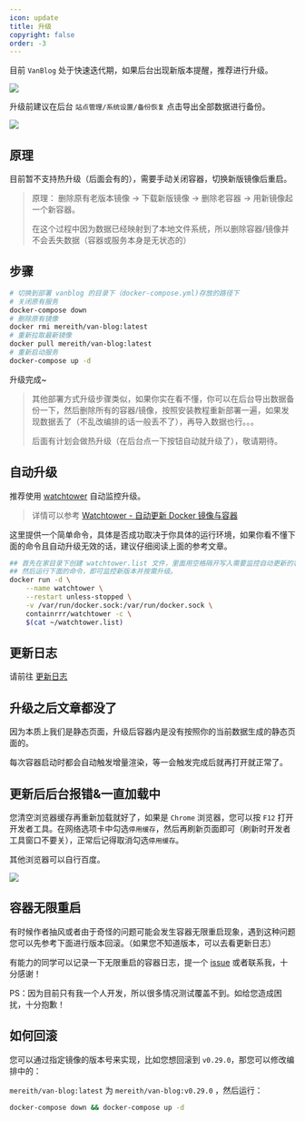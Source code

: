 ```yaml
---
icon: update
title: 升级
copyright: false
order: -3
---
```


目前 `VanBlog` 处于快速迭代期，如果后台出现新版本提醒，推荐进行升级。

![](https://pic.mereith.com/img/e314ee92dd1ad9b5b6c0b814b014c247.clipboard-2022-08-22.png)

升级前建议在后台 `站点管理/系统设置/备份恢复` 点击导出全部数据进行备份。

![](https://pic.mereith.com/img/4eba8540c5a7a5ae41885289abf98514.clipboard-2022-08-15.png)

## 原理

目前暂不支持热升级（后面会有的），需要手动关闭容器，切换新版镜像后重启。

> 原理： 删除原有老版本镜像 -> 下载新版镜像 -> 删除老容器 -> 用新镜像起一个新容器。
>
> 在这个过程中因为数据已经映射到了本地文件系统，所以删除容器/镜像并不会丢失数据（容器或服务本身是无状态的）

## 步骤

```bash
# 切换到部署 vanblog 的目录下（docker-compose.yml)存放的路径下
# 关闭原有服务
docker-compose down
# 删除原有镜像
docker rmi mereith/van-blog:latest
# 重新拉取最新镜像
docker pull mereith/van-blog:latest
# 重新启动服务
docker-compose up -d
```

升级完成~

> 其他部署方式升级步骤类似，如果你实在看不懂，你可以在后台导出数据备份一下，然后删除所有的容器/镜像，按照安装教程重新部署一遍，如果发现数据丢了（不乱改编排的话一般丢不了），再导入数据也行。。。
> 
> 后面有计划会做热升级（在后台点一下按钮自动就升级了），敬请期待。


## 自动升级

推荐使用 [watchtower](https://github.com/containrrr/watchtower) 自动监控升级。

> 详情可以参考 [Watchtower - 自动更新 Docker 镜像与容器](https://www.jianshu.com/p/eefbc08d9dc8)

这里提供一个简单命令，具体是否成功取决于你具体的运行环境，如果你看不懂下面的命令且自动升级无效的话，建议仔细阅读上面的参考文章。

```bash
## 首先在家目录下创建 watchtower.list 文件，里面用空格隔开写入需要监控自动更新的容器名
## 然后运行下面的命令，即可监控新版本并按需升级。
docker run -d \
    --name watchtower \
    --restart unless-stopped \
    -v /var/run/docker.sock:/var/run/docker.sock \
    containrrr/watchtower -c \
    $(cat ~/watchtower.list)
```

## 更新日志

请前往 [更新日志](/ref/changelog.md)

## 升级之后文章都没了

因为本质上我们是静态页面，升级后容器内是没有按照你的当前数据生成的静态页面的。

每次容器启动时都会自动触发增量渲染，等一会触发完成后就再打开就正常了。

## 更新后后台报错&一直加载中

您清空浏览器缓存再重新加载就好了，如果是 `Chrome` 浏览器，您可以按 `F12` 打开开发者工具。在网络选项卡中勾选`停用缓存`，然后再刷新页面即可（刷新时开发者工具窗口不要关），正常后记得取消勾选`停用缓存`。

其他浏览器可以自行百度。

![](https://www.mereith.com/static/img/5efb32214a31c1003df5eeba217a5586.clipboard-2022-09-03.png)

## 容器无限重启

有时候作者抽风或者由于奇怪的问题可能会发生容器无限重启现象，遇到这种问题您可以先参考下面进行版本回滚。（如果您不知道版本，可以去看更新日志）

有能力的同学可以记录一下无限重启的容器日志，提一个 [issue](https://github.com/Mereithhh/van-blog/issues/new/choose) 或者联系我，十分感谢！

PS：因为目前只有我一个人开发，所以很多情况测试覆盖不到。如给您造成困扰，十分抱歉！

## 如何回滚

您可以通过指定镜像的版本号来实现，比如您想回滚到 `v0.29.0`，那您可以修改编排中的：

`mereith/van-blog:latest` 为 `mereith/van-blog:v0.29.0` ，然后运行：

```bash
docker-compose down && docker-compose up -d
```
